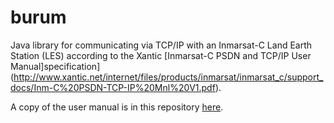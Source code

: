burum
============
Java library for communicating via TCP/IP with an Inmarsat-C Land Earth Station (LES) according to the Xantic [Inmarsat-C PSDN and TCP/IP User Manual]specification](http://www.xantic.net/internet/files/products/inmarsat/inmarsat_c/support_docs/Inm-C%20PSDN-TCP-IP%20Mnl%20V1.pdf).

A copy of the user manual is in this repository [here](src/docs/a.pdf).


